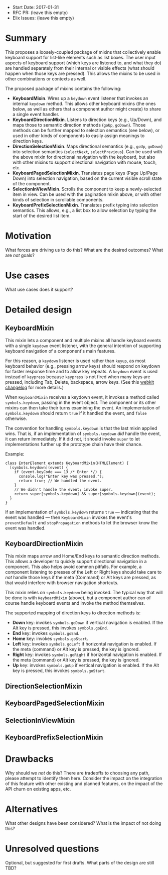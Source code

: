- Start Date: 2017-01-31
- RFC PR: (leave this empty)
- Elix Issues: (leave this empty)


# Summary

This proposes a loosely-coupled package of mixins that collectively enable
keyboard support for list-like elements such as list boxes. The user input
aspects of keyboard support (which keys are listened to, and what they do) are
handled separately from their internal or visible effects (what should happen
when those keys are pressed). This allows the mixins to be used in other
combinations or contexts as well.

The proposed package of mixins contains the following:

* **KeyboardMixin**. Wires up a `keydown` event listener that invokes an
  internal `keydown` method. This allows other keyboard mixins (the ones below,
  as well as others that a component author might create) to share a single
  event handler.
* **KeyboardDirectionMixin**. Listens to direction keys (e.g., Up/Down), and
  maps those to semantic direction methods (`goUp`, `goDown`). Those methods can
  be further mapped to selection semantics (see below), or used in other kinds
  of components to easily assign meanings to direction keys.
* **DirectionSelectionMixin**. Maps directional semantics (e.g., `goUp`,
  `goDown`) into selection semantics (`selectNext`, `selectPrevious`). Can be
  used with the above mixin for directional navigation with the keyboard, but
  also with other mixins to support directional navigation with mouse, touch,
  etc.
* **KeyboardPagedSelectionMixin**. Translates page keys (Page Up/Page Down) into
  selection navigation, based on the current visible scroll state of the
  component.
* **SelectionInViewMixin**. Scrolls the component to keep a newly-selected item
  in view. Can be used with the pagination mixin above, or with other kinds of
  selection in scrollable components.
* **KeyboardPrefixSelectionMixin**. Translates prefix typing into selection
  semantics. This allows, e.g., a list box to allow selection by typing the
  start of the desired list item.


# Motivation

What forces are driving us to do this?
What are the desired outcomes?
What are *not* goals?


# Use cases

What use cases does it support?


# Detailed design

## KeyboardMixin

This mixin lets a component and multiple mixins all handle keyboard events with
a single `keydown` event listener, with the general intention of supporting
keyboard navigation of a component's main features.

For this reason, a `keydown` listener is used rather than `keyup`, as most
keyboard behavior (e.g., pressing arrow keys) should respond on keydown for
faster response time and to allow key repeats. A `keydown` event is used instead
of `keypress` because `keypress` is not fired when many keys are pressed,
including Tab, Delete, backspace, arrow keys. (See this [webkit
changelog](https://lists.webkit.org/pipermail/webkit-dev/2007-December/002992.html)
for more details.)

When `KeyboardMixin` receives a keydown event, it invokes a method called
`symbols.keydown`, passing in the event object. The component or its other
mixins can then take their turns examining the event. An implementation of
`symbols.keydown` should return `true` if it handled the event, and `false`
otherwise.

The convention for handling `symbols.keydown` is that the last mixin applied
wins. That is, if an implementation of `symbols.keydown` *did* handle the event,
it can return immediately. If it did not, it should invoke `super` to let
implementations further up the prototype chain have their chance.

Example:

    class EnterElement extends KeyboardMixin(HTMLElement) {
      [symbols.keydown](event) {
        if (event.keyCode === 13 /* Enter */) {
          console.log("Enter key was pressed.");
          return true; // We handled the event.
        }
        // We didn't handle the event; invoke super.
        return super[symbols.keydown] && super[symbols.keydown](event);
      }
    }

If an implementation of `symbols.keydown` returns `true` — indicating that the
event was handled — then `KeyboardMixin` invokes the event's `preventDefault`
and `stopPropagation` methods to let the browser know the event was handled.


## KeyboardDirectionMixin

This mixin maps arrow and Home/End keys to semantic direction methods. This
allows a developer to quickly support directional navigation in a component.
This also helps avoid common pitfalls. For example, a component listening to
presses of the Left or Right keys should take care to _not_ handle those keys if
the meta (Command) or Alt keys are pressed, as that would interfere with browser
navigation shortcuts.

This mixin relies on `symbols.keydown` being invoked. The typical way that will
be done is with `KeyboardMixin` (above), but a component author can of course
handle keyboard events and invoke the method themselves.

The supported mapping of direction keys to direction methods is:

* **Down** key: invokes `symbols.goDown` if vertical navigation is enabled. If
  the Alt key is pressed, this invokes `symbols.goEnd`.
* **End** key: invokes `symbols.goEnd`.
* **Home** key: invokes `symbols.goStart`.
* **Left** key: invokes `symbols.goLeft` if horizontal navigation is enabled. If
  the meta (command) or Alt key is pressed, the key is ignored.
* **Right** key: invokes `symbols.goRight` if horizontal navigation is enabled.
  If the meta (command) or Alt key is pressed, the key is ignored.
* **Up** key: invokes `symbols.goUp` if vertical navigation is enabled. If the
  Alt key is pressed, this invokes `symbols.goStart`.


## DirectionSelectionMixin


## KeyboardPagedSelectionMixin


## SelectionInViewMixin


## KeyboardPrefixSelectionMixin


# Drawbacks

Why should we *not* do this? There are tradeoffs to choosing any path, please
attempt to identify them here. Consider the impact on the integration of this
feature with other existing and planned features, on the impact of the API churn
on existing apps, etc.


# Alternatives

What other designs have been considered? What is the impact of not doing this?


# Unresolved questions

Optional, but suggested for first drafts. What parts of the design are still
TBD?